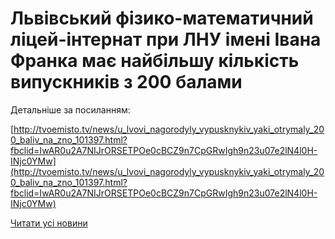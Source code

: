 # Львівський фізико-математичний ліцей-інтернат при ЛНУ імені Івана Франка має найбільшу кількість випускників з 200 балами

Детальніше за посиланням:

[http://tvoemisto.tv/news/u_lvovi_nagorodyly_vypusknykiv_yaki_otrymaly_200_baliv_na_zno_101397.html?fbclid=IwAR0u2A7NIJrORSETPOe0cBCZ9n7CpGRwIgh9n23u07e2lN4l0H-INjc0YMw](http://tvoemisto.tv/news/u_lvovi_nagorodyly_vypusknykiv_yaki_otrymaly_200_baliv_na_zno_101397.html?fbclid=IwAR0u2A7NIJrORSETPOe0cBCZ9n7CpGRwIgh9n23u07e2lN4l0H-INjc0YMw)

[Читати усі новини](/news)


